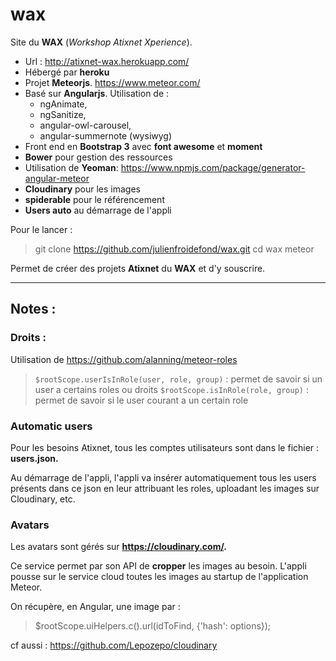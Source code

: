 # wax

Site du **WAX** (*Workshop Atixnet Xperience*).

 - Url : http://atixnet-wax.herokuapp.com/
 - Hébergé par **heroku**
 - Projet **Meteorjs**. https://www.meteor.com/
 - Basé sur **Angularjs**. Utilisation de :
	 - ngAnimate,
	 - ngSanitize,
	 - angular-owl-carousel,
	 - angular-summernote (wysiwyg)
 - Front end en **Bootstrap 3** avec **font awesome** et **moment**
 - **Bower** pour gestion des ressources
 - Utilisation de **Yeoman**: https://www.npmjs.com/package/generator-angular-meteor
 - **Cloudinary** pour les images
 - **spiderable** pour le référencement
 - **Users auto** au démarrage de l'appli

Pour le lancer :

> git clone https://github.com/julienfroidefond/wax.git
> cd wax
> meteor

Permet de créer des projets **Atixnet** du **WAX** et d'y souscrire.

----------

## Notes :

### Droits :

Utilisation de https://github.com/alanning/meteor-roles

> `$rootScope.userIsInRole(user, role, group)` : permet de savoir si un user a certains roles ou droits
> `$rootScope.isInRole(role, group)` : permet de savoir si le user courant a un certain role

### Automatic users

Pour les besoins Atixnet, tous les comptes utilisateurs sont dans le fichier : **users.json.**

Au démarrage de l'appli, l'appli va insérer automatiquement tous les users présents dans ce json en leur attribuant les roles, uploadant les images sur Cloudinary, etc.

### Avatars

Les avatars sont gérés sur **https://cloudinary.com/.**

Ce service permet par son API de **cropper** les images au besoin. L'appli pousse sur le service cloud toutes les images au startup de l'application Meteor.

On récupère, en Angular, une image par :

> $rootScope.uiHelpers.c().url(idToFind, {'hash': options});

cf aussi : https://github.com/Lepozepo/cloudinary
